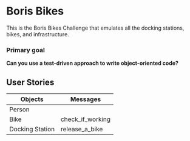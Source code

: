 # Boris Bikes

This is the Boris Bikes Challenge that emulates all the docking stations, bikes, and infrastructure.

### Primary goal

**Can you use a test-driven approach to write object-oriented code?**

## User Stories

| Objects | Messages |
| ------- | -------- |
| Person |
| Bike | check_if_working |
| Docking Station | release_a_bike |